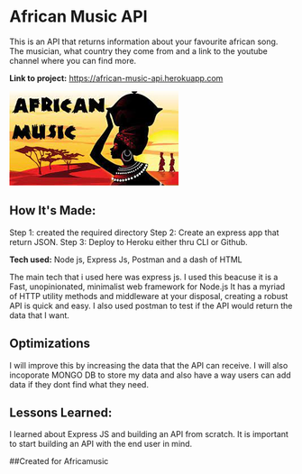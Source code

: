 # African Music API
This is an API that returns information about your favourite african song. The musician, what country they come from and a link to the youtube channel where you can find more.

**Link to project:** https://african-music-api.herokuapp.com

![alt tag](images/african-music.jpeg)

## How It's Made:
 Step 1: created the required directory
 Step 2: Create an express app that return JSON.
 Step 3: Deploy to Heroku either thru CLI or Github.

**Tech used:** Node js, Express Js, Postman and a dash of HTML

The main tech that i used here was express js. I used this beacuse it is a Fast, unopinionated, minimalist web framework for Node.js It has a myriad of HTTP utility methods and middleware at your disposal, creating a robust API is quick and easy. I also used postman to test if the API would return the data that I want.

## Optimizations
I will improve this by increasing the data that the API can receive. I will also incoporate MONGO DB to store my data and also have a way users can add data if they dont find what they need.

## Lessons Learned:

I learned about Express JS and building an API from scratch. 
It is important to start building an API with the end user in mind.


##Created for Africamusic
